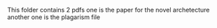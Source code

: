 This folder contains 2 pdfs 
one is the paper for the novel archetecture
another one is the plagarism file
